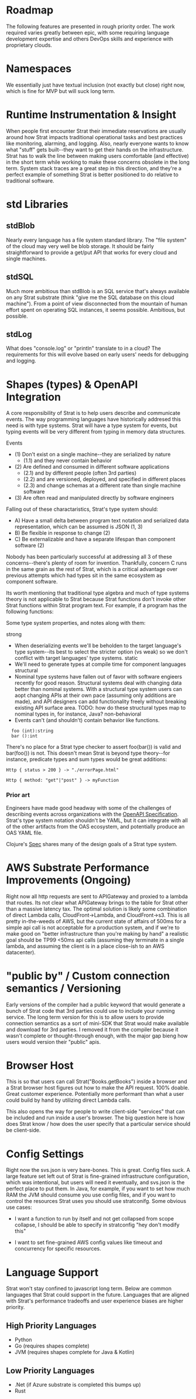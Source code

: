 # Roadmap

The following features are presented in rough priority order.  The work required varies greatly between epic, with some requiring language development expertise and others DevOps skills and experience with proprietary clouds.

# Namespaces

We essentially just have textual inclusion (not exactly but close) right now, which is fine for MVP but will suck long term.

# Runtime Instrumentation & Insight

When people first encounter Strat their immediate reservations are usually around how Strat impacts traditional operational tasks and best practices like monitoring, alarming, and logging.  Also, nearly everyone wants to know what "stuff" gets built--they want to get their hands on the infrastructure.  Strat has to walk the line between making users comfortable (and effective) in the short term while working to make these concerns obsolete in the long term.  System stack traces are a great step in this direction, and they're a perfect example of something Strat is better positioned to do relative to traditional software.

# std Libraries

## stdBlob

Nearly every language has a file system standard library.  The "file system" of the cloud may very well be blob storage.  It should be fairly straightforward to provide a get/put API that works for every cloud and single machines.

## stdSQL

Much more ambitious than stdBlob is an SQL service that's always available on any Strat substrate (think "give me the SQL database on this cloud machine").  From a point of view disconnected from the mountain of human effort spent on operating SQL instances, it seems possible.  Ambitious, but possible.

## stdLog

What does "console.log" or "println" translate to in a cloud?  The requirements for this will evolve based on early users' needs for debugging and logging.

# Shapes (types) & OpenAPI Integration

A core responsibility of Strat is to help users describe and communicate events.  The way programming languages have historically addresed this need is with type systems.  Strat will have a type system for events, but typing events will be very different from typing in memory data structures.

Events

  - (1) Don't exist on a single machine--they are serialized by nature
    - (1.1) and they never contain behavior
  - (2) Are defined and consumed in different software applications
    - (2.1) and by different people (often 3rd parties)
    - (2.2) and are versioned, deployed, and specified in different places
    - (2.3) and change schemas at a different rate than single machine software
  - (3) Are often read and manipulated directly by software engineers

Falling out of these charactaristics, Strat's type system should:

  - A) Have a small delta between program text notation and serialized data representation, which can be assumed is JSON (1, 3)
  - B) Be flexible in response to change (2)
  - C) Be externalizable and have a separate lifespan than component software (2)

Nobody has been particularly successful at addressing all 3 of these concerns--there's plenty of room for invention.  Thankfully, concern C runs in the same grain as the rest of Strat, which is a critical advantage over previous attempts which had types sit in the same ecosystem as component software.

Its worth mentioning that traditional type algebra and much of type systems theory is not applicable to Strat because Strat functions don't invoke other Strat functions within Strat program text.  For example, if a program has the following functions:

Some type system properties, and notes along with them:

strong
  - When deserializing events we'll be beholden to the target language's type system--its best to select the stricter option (vs weak) so we don't conflict with target languages' type systems.
static
  - We'll need to generate types at compile time for component languages
structural
  - Nominal type systems have fallen out of favor with software engieers recently for good reason.  Structural systems deal with changing data better than nominal systems.  With a structural type system users can aopt changing APIs at their own pace (assuming only additions are made), and API designers can add functionality freely without breaking existing API surface area.  TODO: how do these structural types map to nominal types in, for instance, Java?
non-behavioral
  - Events can't (and shouldn't) contain behavior like functions.

```strat
  foo (int):string
  bar ():int
```

There's no place for a Strat type checker to assert foo(bar()) is valid and bar(foo()) is not.  This doesn't mean Strat is beyond type theory--for instance, predicate types and sum types would be great additions:

```strat
Http { status > 200 } -> "./errorPage.html"

Http { method: "get"|"post" } -> myFunction
```

### Prior art

Engineers have made good headway with some of the challenges of describing events across organizations with the [OpenAPI Specification](https://www.openapis.org/).  Strat's type system notation shouldn't be YAML, but it can integrate with all of the other artifacts from the OAS ecosystem, and potentially produce an OAS YAML file.

Clojure's [Spec](https://clojure.org/guides/spec) shares many of the design goals of a Strat type system.

# AWS Substrate Performance Improvements (Ongoing)

Right now all http requests are sent to APIGateway and proxied to a lambda that routes.  Its not clear what APIGateway brings to the table for Strat other than a massive latency tax.  The optimal solution is likely some combination of direct Lambda calls, CloudFront->Lambda, and CloudFront->s3.  This is all pretty in-the-weeds of AWS, but the current state of affairs of 500ms for a simple api call is not acceptable for a production system, and if we're to make good on "better infrastructure than you're making by hand" a realistic goal should be TP99 <50ms api calls (assuming they terminate in a single lambda, and assuming the client is in a place close-ish to an AWS datacenter).

# "public by" / Custom connection semantics / Versioning

Early versions of the compiler had a public keyword that would generate a bunch of Strat code that 3rd parties could use to include your running service.  The long term version for this is to allow users to provide connection semantics as a sort of mini-SDK that Strat would make available and download for 3rd parties.  I removed it from the compiler because it wasn't complete or thought-through enough, with the major gap bieng how users would version their "public" apis.

# Browser Host

This is so that users can call Strat("Books.getBooks") inside a browser and a Strat browser host figures out how to make the API request.  100% doable.  Great customer experience.  Potentially more performant than what a user could build by hand by utilizing direct Lambda calls.

This also opens the way for people to write client-side "services" that can be included and run inside a user's browser.  The big question here is how does Strat know / how does the user specify that a particular service should be client-side.

# Config Settings

Right now the svs.json is very bare-bones.  This is great.  Config files suck.  A large feature set left out of Strat is fine-grained infrastructure configuration, which was intentional, but users will need it eventually, and svs.json is the perfect place to put them.  In Java, for example, if you want to set how much RAM the JVM should consume you use config files, and if you want to control the resources Strat uses you should use stratconifg.  Some obvious use cases:

  - I want a function to run by itself and not get collapsed from scope collapse, I should be able to specify in stratconfig "hey don't modify this"

  - I want to set fine-grained AWS config values like timeout and concurrency for specific resources.


# Language Support

Strat won't stay confined to javascript long term.  Below are common languages that Strat could support in the future.  Languages that are aligned with Strat's performance tradeoffs and user experience biases are higher priority.

## High Priority Languages

  - Python
  - Go (requires shapes complete)
  - JVM (requires shapes complete for Java & Kotlin)

## Low Priority Languages

  - .Net (if Azure substrate is completed this bumps up)
  - Rust
